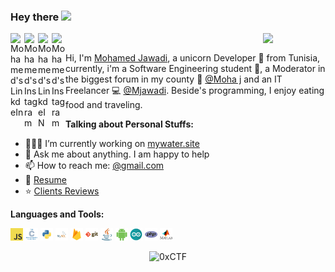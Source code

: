 ### Hey there <img src="https://media.giphy.com/media/hvRJCLFzcasrR4ia7z/giphy.gif" width="25px">

<a href="https://www.linkedin.com/in/mohamed-jawadi">
  <img align="left" alt="Mohamed's LinkdeIn" width="22px" src="https://cdn.jsdelivr.net/npm/simple-icons@v3/icons/linkedin.svg" />
</a>
<a href="https://www.freelancer.com/u/Mjawadi">
  <img align="left" alt="Mohamed's Instagram" width="22px" src="https://cdn.jsdelivr.net/npm/simple-icons@v3/icons/freelancer.svg" />
</a>
<a href="https://facebook.com/0xmohamed">
  <img align="left" alt="Mohamed's LinkdeIN" width="22px" src="https://cdn.jsdelivr.net/npm/simple-icons@v3/icons/facebook.svg" />
</a>
<a href="https://www.instagram.com/mohagraphie/">
  <img align="left" alt="Mohamed's Instagram" width="22px" src="https://cdn.jsdelivr.net/npm/simple-icons@v3/icons/instagram.svg" />
</a>

<img align="right" width="100" src="https://visitor-badge.glitch.me/badge?page_id=0xctf">





<br />

Hi, I'm [Mohamed Jawadi](https://0xmohamed.tn), a unicorn Developer 🚀 from Tunisia, currently, i'm a Software Engineering student 🎒, a Moderator in the biggest forum in my county 👀 [@Moha j](https://www.tunisia-sat.com/forums/members/322693/) and an IT Freelancer 💻 [@Mjawadi](https://www.freelancer.com/u/Mjawadi). Beside's programming, I enjoy eating food and traveling.

  
**Talking about Personal Stuffs:**

- 👨🏽‍💻 I’m currently working on [mywater.site](https://mywater.site)
- 💬 Ask me about anything. I am happy to help
- 📫 How to reach me: [@gmail.com](mailto:mohamedjawedi93@gmail.com)
- 📝 [Resume](https://drive.google.com/file/d/1qPewrEuvya1KJLYATz_fkLNKA6LQZMev/view?usp=sharing)
- ⭐ [Clients Reviews](https://drive.google.com/file/d/1yHAVoFn0V8DqCTTHsr6Kf3JROW_nrgK8/view?usp=sharing)

**Languages and Tools:**  

<code><img height="20" src="https://raw.githubusercontent.com/github/explore/80688e429a7d4ef2fca1e82350fe8e3517d3494d/topics/javascript/javascript.png"></code>
<code><img height="20" src="https://raw.githubusercontent.com/github/explore/80688e429a7d4ef2fca1e82350fe8e3517d3494d/topics/c/c.png"></code>
<code><img height="20" src="https://raw.githubusercontent.com/github/explore/80688e429a7d4ef2fca1e82350fe8e3517d3494d/topics/python/python.png"></code>
<code><img height="20" src="https://raw.githubusercontent.com/github/explore/80688e429a7d4ef2fca1e82350fe8e3517d3494d/topics/mysql/mysql.png"></code>
<code><img height="20" src="https://raw.githubusercontent.com/github/explore/80688e429a7d4ef2fca1e82350fe8e3517d3494d/topics/firebase/firebase.png"></code>
<code><img height="20" src="https://raw.githubusercontent.com/github/explore/80688e429a7d4ef2fca1e82350fe8e3517d3494d/topics/git/git.png"></code>
<code><img height="20" src="https://raw.githubusercontent.com/github/explore/80688e429a7d4ef2fca1e82350fe8e3517d3494d/topics/java/java.png"></code>
<code><img height="20" src="https://raw.githubusercontent.com/github/explore/80688e429a7d4ef2fca1e82350fe8e3517d3494d/topics/android/android.png"></code>
<code><img height="20" src="https://raw.githubusercontent.com/github/explore/80688e429a7d4ef2fca1e82350fe8e3517d3494d/topics/arduino/arduino.png"></code>
<code><img height="20" src="https://raw.githubusercontent.com/github/explore/80688e429a7d4ef2fca1e82350fe8e3517d3494d/topics/php/php.png"></code>
<code><img height="20" src="https://raw.githubusercontent.com/github/explore/80688e429a7d4ef2fca1e82350fe8e3517d3494d/topics/matlab/matlab.png"></code>



<p align="center"> <img src="https://github-readme-stats.vercel.app/api?username=0xCTF&show_icons=true&theme=gotham" alt="0xCTF" />


